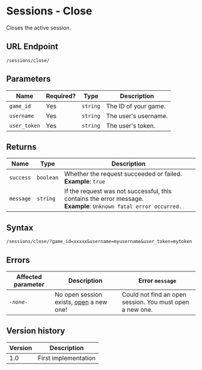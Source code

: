 # Sessions - Close

Closes the active session.

## URL Endpoint

```
/sessions/close/
```

## Parameters

| Name         | Required? | Type     | Description          |
| ------------ | --------- | -------- | -------------------- |
| `game_id`    | Yes       | `string` | The ID of your game. |
| `username`   | Yes       | `string` | The user's username. |
| `user_token` | Yes       | `string` | The user's token.    |

## Returns

| Name      | Type      | Description                                                                                                           |
| --------- | --------- | --------------------------------------------------------------------------------------------------------------------- |
| `success` | `boolean` | Whether the request succeeded or failed. <br> **Example**: `true`                                                     |
| `message` | `string`  | If the request was not successful, this contains the error message. <br> **Example**: `Unknown fatal error occurred.` |

## Syntax

```
/sessions/close/?game_id=xxxxx&username=myusername&user_token=mytoken
```

## Errors

| Affected parameter | Description                                                                                | Error `message`                                          |
| ------------------ | ------------------------------------------------------------------------------------------ | -------------------------------------------------------- |
| _`-none-`_         | No open session exists, [open](https://gamejolt.com/game-api/doc/sessions/open) a new one! | Could not find an open session. You must open a new one. |

## Version history

| Version | Description          |
| ------- | -------------------- |
| 1.0     | First implementation |
